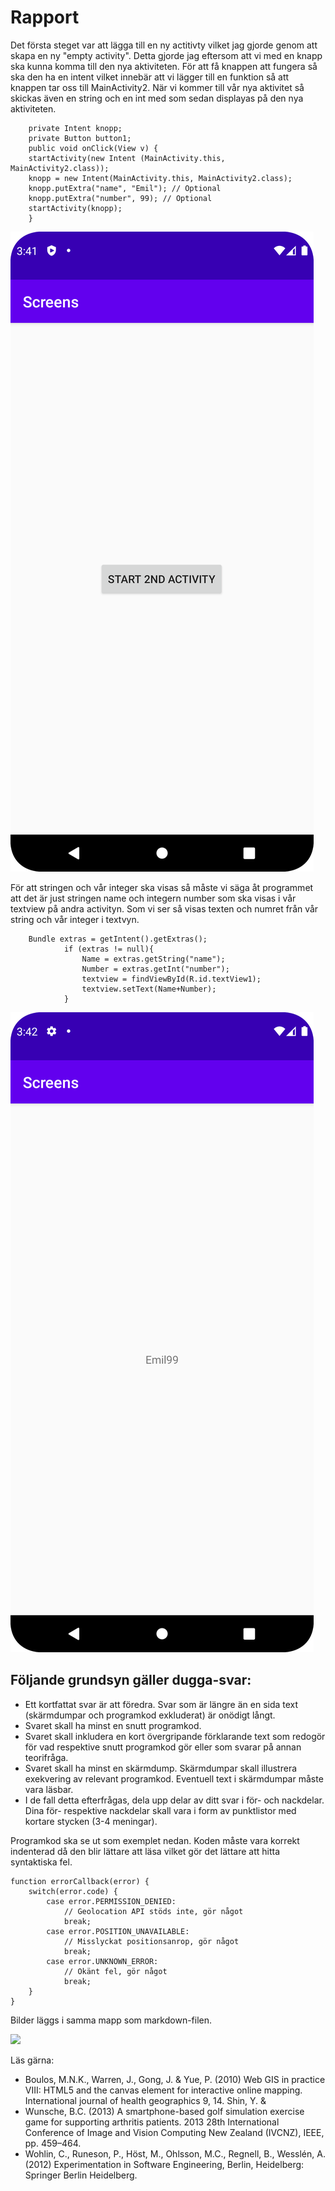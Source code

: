 
# Rapport

Det första steget var att lägga till en ny actitivty vilket jag gjorde genom att skapa en ny "empty activity". Detta gjorde jag 
eftersom att vi med en knapp ska kunna komma till den nya aktiviteten.
För att få knappen att fungera så ska den ha en intent vilket innebär att vi lägger till en funktion så att knappen tar oss till MainActivity2.
När vi kommer till vår nya aktivitet så skickas även en string och en int med som sedan displayas på den nya aktiviteten.

        private Intent knopp;
        private Button button1;
        public void onClick(View v) {
        startActivity(new Intent (MainActivity.this, MainActivity2.class));
        knopp = new Intent(MainActivity.this, MainActivity2.class);
        knopp.putExtra("name", "Emil"); // Optional
        knopp.putExtra("number", 99); // Optional
        startActivity(knopp);
        }

![img.png](img.png)

För att stringen och vår integer ska visas så måste vi säga åt programmet att det är just stringen name och integern number
som ska visas i vår textview på andra activityn. Som vi ser så visas texten och numret från vår string och vår integer i textvyn.


        Bundle extras = getIntent().getExtras();
                if (extras != null){
                    Name = extras.getString("name");
                    Number = extras.getInt("number");
                    textview = findViewById(R.id.textView1);
                    textview.setText(Name+Number);
                }

![img_1.png](img_1.png)



## Följande grundsyn gäller dugga-svar:

- Ett kortfattat svar är att föredra. Svar som är längre än en sida text (skärmdumpar och programkod exkluderat) är onödigt långt.
- Svaret skall ha minst en snutt programkod.
- Svaret skall inkludera en kort övergripande förklarande text som redogör för vad respektive snutt programkod gör eller som svarar på annan teorifråga.
- Svaret skall ha minst en skärmdump. Skärmdumpar skall illustrera exekvering av relevant programkod. Eventuell text i skärmdumpar måste vara läsbar.
- I de fall detta efterfrågas, dela upp delar av ditt svar i för- och nackdelar. Dina för- respektive nackdelar skall vara i form av punktlistor med kortare stycken (3-4 meningar).

Programkod ska se ut som exemplet nedan. Koden måste vara korrekt indenterad då den blir lättare att läsa vilket gör det lättare att hitta syntaktiska fel.

```
function errorCallback(error) {
    switch(error.code) {
        case error.PERMISSION_DENIED:
            // Geolocation API stöds inte, gör något
            break;
        case error.POSITION_UNAVAILABLE:
            // Misslyckat positionsanrop, gör något
            break;
        case error.UNKNOWN_ERROR:
            // Okänt fel, gör något
            break;
    }
}
```

Bilder läggs i samma mapp som markdown-filen.

![](android.png)

Läs gärna:

- Boulos, M.N.K., Warren, J., Gong, J. & Yue, P. (2010) Web GIS in practice VIII: HTML5 and the canvas element for interactive online mapping. International journal of health geographics 9, 14. Shin, Y. &
- Wunsche, B.C. (2013) A smartphone-based golf simulation exercise game for supporting arthritis patients. 2013 28th International Conference of Image and Vision Computing New Zealand (IVCNZ), IEEE, pp. 459–464.
- Wohlin, C., Runeson, P., Höst, M., Ohlsson, M.C., Regnell, B., Wesslén, A. (2012) Experimentation in Software Engineering, Berlin, Heidelberg: Springer Berlin Heidelberg.
